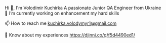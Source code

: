 Hi 👋, I'm Volodimir Kuchirka A passionate Junior QA Engineer from Ukraine 🔭 I’m currently working on enhancement my hard skills

📫 How to reach me kuchirka.volodymyr1@gmail.com

📄 Know about my experiences https://djinni.co/q/f5d4490ed1/
